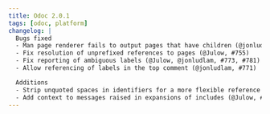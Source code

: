 ```yaml
---
title: Odoc 2.0.1
tags: [odoc, platform]
changelog: |
  Bugs fixed
  - Man page renderer fails to output pages that have children (@jonludlam, @Julow, #766)
  - Fix resolution of unprefixed references to pages (@Julow, #755)
  - Fix reporting of ambiguous labels (@Julow, @jonludlam, #773, #781)
  - Allow referencing of labels in the top comment (@jonludlam, #771)

  Additions
  - Strip unquoted spaces in identifiers for a more flexible reference syntax (@lubegasimon, @panglesd, #783)
  - Add context to messages raised in expansions of includes (@Julow, #780)
---
```


